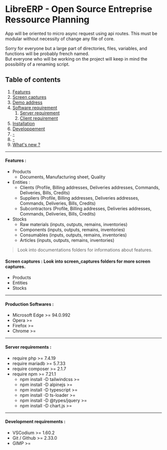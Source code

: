 # LibreERP - Open Source Entreprise Ressource Planning

App will be oriented to micro async request using api routes.
This must be modular without necessity of change any file of core.

Sorry for everyone but a large part of directories, files, variables, and functions will be probably french named.\
But everyone who will be working on the project will keep in mind the possibility of a renaming script.

## Table of contents
1. [Features](#features)
2. [Screen captures](#features)
3. [Demo address](#features)
5. [Software requirement](#softwarerequirement)
    1. [Server requirement](#serverrequirement)
    2. [Client requirement](#clientrequirement)
7. [Installation](#installation)
8. [Developpement](#developpement)
9. [-](#-)
10. [-](#-)
11. [What's new ?](#whatsnew)

---
#### Features :
* Products
    * Documents, Manufacturing sheet, Quality
* Entities :
    * Clients (Profile, Billing addresses, Deliveries addresses, Commands, Deliveries, Bills, Credits)
    * Suppliers (Profile, Billing addresses, Deliveries addresses, Commands, Deliveries, Bills, Credits)
    * Subcontractors (Profile, Billing addresses, Deliveries addresses, Commands, Deliveries, Bills, Credits)
* Stocks
    * Raw materials (inputs, outputs, remains, inventories)
    * Components (inputs, outputs, remains, inventories)
    * Consumables (inputs, outputs, remains, inventories)
    * Articles (inputs, outputs, remains, inventories)

> Look into documentations folders for informations about features.

#### Screen captures : Look into screen_captures folders for more screen captures.
* Products
* Entities
* Stocks

---
#### Production Softwares :
* Microsoft Edge                    >= 94.0.992
* Opera                             >= 
* Firefox                           >=
* Chrome                            >=

---
#### Server requirements :
* require php                       >= 7.4.19
* require mariadb                   >= 5.7.33
* require composer                  >= 2.1.7
* require npm                       >= 7.21.1
    * npm install -D tailwindcss    >=
    * npm install -D alpinejs       >=
    * npm install -D typescript     >= 
    * npm install -D ts-loader      >= 
    * npm install -D @types/jquery  >= 
    * npm install -D chart.js       >= 

---
#### Development requirements :
* VSCodium                          >= 1.60.2
* Git / Github                      >= 2.33.0
* GIMP                              >= 




